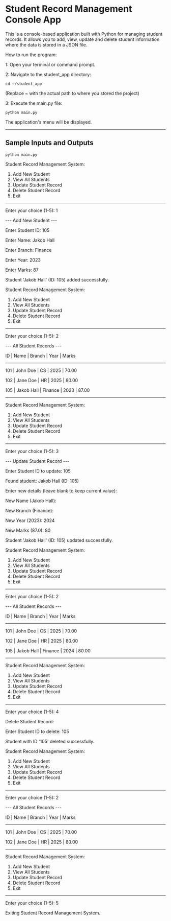 # Student Record Management Console App
This is a console-based application built with Python for managing student records. It allows you to add, view, update and delete student information where the data is stored in a JSON file.

How to run the program:

1: Open your terminal or command prompt.

2: Navigate to the student_app directory:

```
cd ~/student_app
```

(Replace ~ with the actual path to where you stored the project)

3: Execute the main.py file:
```
python main.py
```

The application's menu will be displayed.

---

## Sample Inputs and Outputs

```
python main.py
```

Student Record Management System:
1. Add New Student
2. View All Students
3. Update Student Record
4. Delete Student Record
5. Exit
----------------------------------------
Enter your choice (1-5): 1

--- Add New Student ---

Enter Student ID: 105  

Enter Name: Jakob Hall

Enter Branch: Finance

Enter Year: 2023

Enter Marks: 87

Student 'Jakob Hall' (ID: 105) added successfully.

Student Record Management System:
1. Add New Student
2. View All Students
3. Update Student Record
4. Delete Student Record
5. Exit
----------------------------------------
Enter your choice (1-5): 2

--- All Student Records ---

ID  | Name       | Branch  | Year | Marks

-----------------------------------------

101 | John Doe   | CS      | 2025 | 70.00

102 | Jane Doe   | HR      | 2025 | 80.00

105 | Jakob Hall | Finance | 2023 | 87.00

-----------------------------------------

Student Record Management System:
1. Add New Student
2. View All Students
3. Update Student Record
4. Delete Student Record
5. Exit
----------------------------------------
Enter your choice (1-5): 3

--- Update Student Record ---

Enter Student ID to update: 105

Found student: Jakob Hall (ID: 105)

Enter new details (leave blank to keep current value):

New Name (Jakob Hall):

New Branch (Finance): 

New Year (2023): 2024

New Marks (87.0): 80

Student 'Jakob Hall' (ID: 105) updated successfully.


Student Record Management System:
1. Add New Student
2. View All Students
3. Update Student Record
4. Delete Student Record
5. Exit
----------------------------------------
Enter your choice (1-5): 2

--- All Student Records ---

ID  | Name       | Branch  | Year | Marks

-----------------------------------------

101 | John Doe   | CS      | 2025 | 70.00

102 | Jane Doe   | HR      | 2025 | 80.00

105 | Jakob Hall | Finance | 2024 | 80.00

-----------------------------------------


Student Record Management System:
1. Add New Student
2. View All Students
3. Update Student Record
4. Delete Student Record
5. Exit
----------------------------------------
Enter your choice (1-5): 4

Delete Student Record:

Enter Student ID to delete: 105

Student with ID '105' deleted successfully.

Student Record Management System:
1. Add New Student
2. View All Students
3. Update Student Record
4. Delete Student Record
5. Exit
----------------------------------------
Enter your choice (1-5): 2

--- All Student Records ---

ID  | Name     | Branch | Year | Marks

--------------------------------------

101 | John Doe | CS     | 2025 | 70.00

102 | Jane Doe | HR     | 2025 | 80.00

--------------------------------------


Student Record Management System:
1. Add New Student
2. View All Students
3. Update Student Record
4. Delete Student Record
5. Exit
----------------------------------------
Enter your choice (1-5): 5

Exiting Student Record Management System.